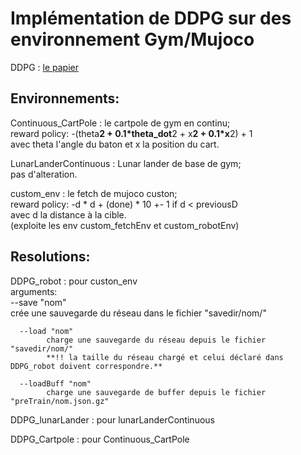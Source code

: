 # Implémentation de DDPG sur des environnement Gym/Mujoco

DDPG : [le papier](https://arxiv.org/pdf/1509.02971v2.pdf)  

## Environnements:

Continuous_CartPole : le cartpole de gym en continu;  
reward policy: -(theta**2 + 0.1*theta_dot**2 + x**2 + 0.1*x**2) + 1  
avec theta l'angle du baton et x la position du cart.  


LunarLanderContinuous : Lunar lander de base de gym;  
pas d'alteration.  


custom_env : le fetch de mujoco custon;   
reward policy:  -d * d + (done) * 10  +- 1 if d < previousD  
avec d la distance à la cible.  
(exploite les env custom_fetchEnv et custom_robotEnv)

## Resolutions:

DDPG_robot : pour custon_env  
      arguments:  
      --save "nom"  
            crée une sauvegarde du réseau dans le fichier "savedir/nom/"  

      --load "nom"  
            charge une sauvegarde du réseau depuis le fichier "savedir/nom/"  
            **!! la taille du réseau chargé et celui déclaré dans DDPG_robot doivent correspondre.**  

      --loadBuff "nom"  
            charge une sauvegarde de buffer depuis le fichier "preTrain/nom.json.gz"

DDPG_lunarLander : pour lunarLanderContinuous  


DDPG_Cartpole : pour Continuous_CartPole  
